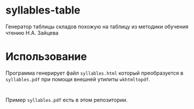 # syllables-table
Генератор таблицы складов похожую на таблицу из методики обучения чтению Н.А. Зайцева

# Использование
Программа генерирует файл `syllables.html` который преобразуется в `syllables.pdf` при помощи внешней утилиты `wkhtmltopdf`.

#

Пример `syllables.pdf` есть в этом репозитории.

